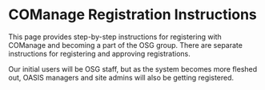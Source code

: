 COManage Registration Instructions
==================================

This page provides step-by-step instructions for registering with COManage and becoming a part of
the OSG group.
There are separate instructions for registering and approving registrations.

Our initial users will be OSG staff, but as the system becomes more fleshed out, OASIS managers
and site admins will also be getting registered.




